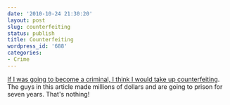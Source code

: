 ```yaml
---
date: '2010-10-24 21:30:20'
layout: post
slug: counterfeiting
status: publish
title: Counterfeiting
wordpress_id: '688'
categories:
- Crime
---
```


[If I was going to become a criminal, I think I would take up counterfeiting](http://www.wired.co.uk/wired-magazine/archive/2009/11/features/the-inkjet-counterfeiter?page=all). The guys in this article made millions of dollars and are going to prison for seven years.  That's nothing!
